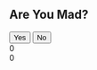 <!DOCTYPE html>
<html>
<head>
  <link rel="stylesheet" type="text/css" href="rumad.css">
</head>
<body>
<main id="card">
        <section id="top">
        <h1>Are You Mad?</h1>
  <button id="incrementButton">Yes</button>
  <button id="incrementButton">No</button>
  <div id="counter">0</div>
  <div id="counter">0</div>
  <script src="button.js"></script>
</body>
</html>

